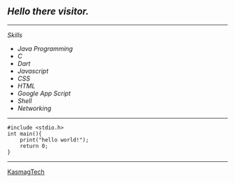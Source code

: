 ## _Hello there visitor._

---

_Skills_

*   _Java Programming_
*   _C_
*   _Dart_
*   _Javascript_
*   _CSS_
*   _HTML_
*   _Google App Script_
*   _Shell_
*   _Networking_

---

```plaintext
#include <stdio.h>
int main(){
	print("hello world!");
	return 0;
}
```

---
[KasmagTech](https://kasmagtech.web.app)
